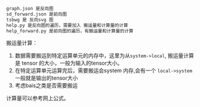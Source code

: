
```md
graph.json 是反向图 
sd_forward.json 是前向图 
tsbwg 是 反向svg 图
help.py 是反向图的遍历，需要加入 搬运量和计算量的计算 
help_forward.py 是前向图的遍历，有搬运量和计算量的计算
```
搬运量计算： 

1. 数据需要搬运到特定运算单元的内存中，这里为从`system->local`, 搬运量计算是 tensor 的大小，一般为输入的tensor大小。
2. 在特定运算单元运算完后，需要搬运会system 内存,会有一个 `local->system` 一般就是输出的tensor大小 
3. 考虑bais之类是否需要搬运 

计算量可以参考网上公式。 


